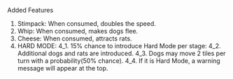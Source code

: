 Added Features
1. Stimpack: 
When consumed, doubles the speed.
2. Whip: 
When consumed, makes dogs flee.
3. Cheese: 
When consumed, attracts rats.
4. HARD MODE:
4_1. 15% chance to introduce Hard Mode per stage:
4_2. Additional dogs and rats are introduced.
4_3. Dogs may move 2 tiles per turn with a probability(50% chance).
4_4. If it is Hard Mode, a warning message will appear at the top.